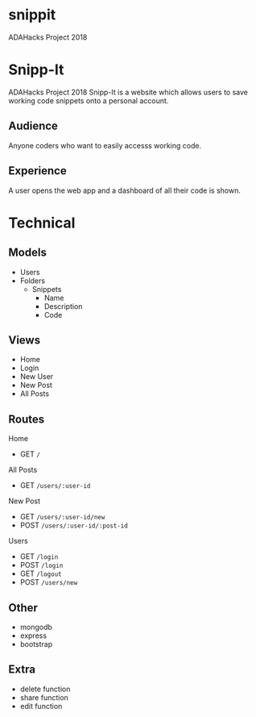 # snippit
ADAHacks Project 2018

# Snipp-It
ADAHacks Project 2018
Snipp-It is a website which allows users to save working code snippets onto a personal account.

## Audience
Anyone coders who want to easily accesss working code.

## Experience
A user opens the web app and a dashboard of all their code is shown.

# Technical

## Models
- Users
- Folders
  - Snippets
    - Name
    - Description
    - Code

## Views
- Home
- Login
- New User
- New Post
- All Posts

## Routes
Home
- GET `/`

All Posts
- GET `/users/:user-id`

New Post
- GET `/users/:user-id/new`
- POST `/users/:user-id/:post-id`

Users
- GET `/login`
- POST `/login`
- GET `/logout`
- POST `/users/new`

## Other
- mongodb
- express
- bootstrap

## Extra
- delete function
- share function
- edit function
